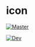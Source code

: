# icon

[![Master](https://github.com/pblxptr/icon/actions/workflows/cmake.yml/badge.svg?branch=master)](https://github.com/pblxptr/icon/actions/workflows/cmake.yml)

[![Dev](https://github.com/pblxptr/icon/actions/workflows/cmake.yml/badge.svg?branch=dev)](https://github.com/pblxptr/icon/actions/workflows/cmake.yml)
